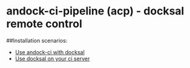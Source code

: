 # andock-ci-pipeline (acp) - docksal remote control


##Installation scenarios:

* [Use andock-ci with docksal](getting-started/docksal.md)
* [Use docksal on your ci server](getting-started/ci.md)

